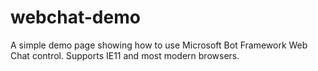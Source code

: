 # webchat-demo
A simple demo page showing how to use Microsoft Bot Framework Web Chat control. Supports IE11 and most modern browsers.
